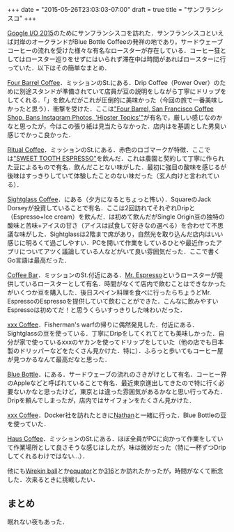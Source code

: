 +++
date = "2015-05-26T23:03:03-07:00"
draft = true
title = "サンフランシスコ"
+++

[Google I/O 2015](https://events.google.com/io2015/)のためにサンフランシスコを訪れた．サンフランシスコといえば対岸のオークランドがBlue Bottle Coffeeの発祥の地であり，サードウェーブコーヒーの流れを受けた様々な有名なロースターが存在している．コーヒー狂としてはロースター巡りをせずにはいられず滞在中は時間があればロースターに行っていた．以下はその簡単なまとめ．

[Four Barrel Coffee](http://fourbarrelcoffee.com/)．ミッションのSt.にある．Drip Coffee（Power Over）のために別途スタンドが準備されていて店員が豆の説明をしながら丁寧にドリップをしてくれる．「」を飲んだがこれが圧倒的に美味かった（今回の旅で一番美味しかったと思う）．衝撃を受けた．ここは["Four Barrel, San Francisco Coffee Shop, Bans Instagram Photos, 'Hipster Topics'"](http://www.huffingtonpost.com/2012/08/27/four-barrel-coffee-shop-instagram-ban_n_1832998.html)が有名で，厳しい感じなのかなと思ったが，今はこの張り紙は見当たらなかった．店内はを基調とした男臭い感じでかっこ良かった．

[Ritual Coffee](http://www.ritualroasters.com/)．ミッションのSt.にある．赤色のロゴマークが特徴．ここでは["SWEET TOOTH ESPRESSO"](http://www.ritualroasters.com/original-coffee-club/sweet-tooth-espresso/)を飲んだ．これは農園と契約して丁寧に作られた豆によるもので有名．飲んだことない味がした．最初に強目の酸味を感じるが後味はすっきりしていて体験したことのない味だった（玄人向けと言われている）．

[Sightglass Coffee](http://)．にある（夕方になるとちょっと怖い）．SquareのJack Dorseyが投資していることで有名．ここは2回訪れてそれぞれDripと（Espresso+Ice cream）を飲んだ．は初めて飲んだがSingle Origin豆の独特の酸味と苦味+アイスの甘さ（アイスは試食して好きなの選べる）を合わせて不思議な味がした．Sightglassは2階まで席があり，自然光を取り込んだ店内はいい感じに明るくて過ごしやすい．PCを開いて作業をしているひとや最近作ったアプリについてアツく議論している人などがいて良い雰囲気だった．ここで書くGo言語は最高だった．

[Coffee Bar](http://)．ミッションのSt.付近にある．[Mr. Espresso](http://)というロースターが提供しているロースターとして有名．時間がなくて店内で飲むことはできなかったがいくつか豆を購入した．後日スペイン料理を食べに行ったらちょうどMr. EspressoのEspressoを提供していて飲むことができた．こんなに飲みやすいEspressoは初めてだ！と思うくらいすっきりした味わいだった．

[xxx Coffee](http://)．Fisherman's warfの帰りに偶然発見した．付近にある．Sightglassの豆を使っている．丁寧にDripをしてくれてとても美味しかった．自分が家で使っているxxxのヤカンを使ってドリップをしていた（他の店でも日本製のドリッパーなどをたくさん見かけた．特に）．ふらっと歩いてもコーヒー屋が見つかるなんて最高だなと思った．

[Blue Bottle](http://)．にある．サードウェーブの流れのさきがけとして有名．コーヒー界のAppleなどと呼ばれていることで有名．最近東京進出してきたので特に行く必要ないかなと思ったけど，東京とは違った雰囲気があるかなと思い行ってみた．Dripを頼んでしまったが，店内ではサイフォンをたくさん見かけた．

[xxx Coffee](http://)．Docker社を訪れたときに[Nathan]()と一緒に行った．Blue Bottleの豆を使っていた．

[Haus Coffee](http://)．ミッションのSt.にある．ほぼ全員がPCに向かって作業をしていて作業場所として良さそうな感じはしたが，味は微妙だった（特に一杯ずつDripしてくれるわけではない...）．

他にも[Wrekin ball](http://)とか[equator](http://)とか[316](http://)とか訪れたかったが，時間がなくて断念した．次来るときに挑戦したい．

## まとめ

眠れない夜もあった．
